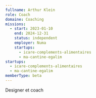 ```yaml
---
fullname: Arthur Klein
role: Coach
domaine: Coaching
missions:
  - start: 2023-01-10
    end: 2024-12-31
    status: independent
    employer: Numa
    startups:
      - icare-complements-alimentaires
      - ma-cantine-egalim
startups:
  - icare-complements-alimentaires
  - ma-cantine-egalim
memberType: beta
---
```

Designer et coach